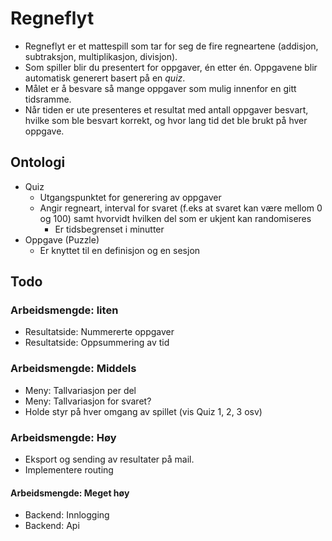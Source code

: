 # Regneflyt

* Regneflyt er et mattespill som tar for seg de fire regneartene (addisjon, subtraksjon, multiplikasjon, divisjon).
* Som spiller blir du presentert for oppgaver, én etter én. Oppgavene blir automatisk generert basert på en *quiz*.
* Målet er å besvare så mange oppgaver som mulig innenfor en gitt tidsramme.
* Når tiden er ute presenteres et resultat med antall oppgaver besvart, hvilke som ble besvart korrekt, og hvor lang tid det ble brukt på hver oppgave. 

## Ontologi

* Quiz
    * Utgangspunktet for generering av oppgaver
    * Angir regneart, interval for svaret (f.eks at svaret kan være mellom 0 og 100) samt hvorvidt hvilken del som er ukjent kan randomiseres
        * Er tidsbegrenset i minutter
* Oppgave (Puzzle)
    * Er knyttet til en definisjon og en sesjon

## Todo

### Arbeidsmengde: liten

* Resultatside: Nummererte oppgaver
* Resultatside: Oppsummering av tid

### Arbeidsmengde: Middels

* Meny: Tallvariasjon per del
* Meny: Tallvariasjon for svaret?
* Holde styr på hver omgang av spillet (vis Quiz 1, 2, 3 osv)

### Arbeidsmengde: Høy

* Eksport og sending av resultater på mail.
* Implementere routing

#### Arbeidsmengde: Meget høy

* Backend: Innlogging
* Backend: Api
